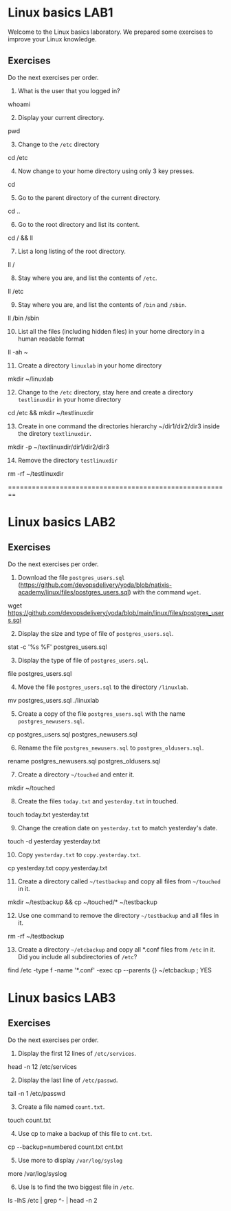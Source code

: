 # Linux basics LAB1 #

Welcome to the Linux basics laboratory. We prepared some exercises to improve your Linux knowledge.

## Exercises

Do the next exercises per order.

1. What is the user that you logged in?

whoami

2. Display your current directory.

pwd

3. Change to the `/etc` directory

cd /etc

4. Now change to your home directory using only 3 key presses.

cd

5. Go to the parent directory of the current directory.

cd ..

6. Go to the root directory and list its content.

cd / && ll

7. List a long listing of the root directory.

ll /

8. Stay where you are, and list the contents of `/etc`.

ll /etc

9. Stay where you are, and list the contents of `/bin` and `/sbin`.

ll /bin /sbin

10. List all the files (including hidden files) in your home directory in a human readable format

ll -ah ~

11. Create a directory `linuxlab` in your home directory

mkdir ~/linuxlab

12. Change to the `/etc` directory, stay here and create a directory `testlinuxdir` in your home directory

cd /etc && mkdir ~/testlinuxdir

13. Create in one command the directories hierarchy ~/dir1/dir2/dir3 inside the diretory `textlinuxdir`. 

mkdir -p ~/textlinuxdir/dir1/dir2/dir3

14. Remove the directory `testlinuxdir`

rm -rf ~/testlinuxdir

========================================================




# Linux basics LAB2


## Exercises

Do the next exercises per order.

1. Download the file `postgres_users.sql` (https://github.com/devopsdelivery/yoda/blob/natixis-academy/linux/files/postgres_users.sql) with the command `wget`.

wget https://github.com/devopsdelivery/yoda/blob/main/linux/files/postgres_users.sql

2. Display the size and type of file of `postgres_users.sql`. 

stat -c '%s %F' postgres_users.sql

3. Display the type of file of `postgres_users.sql`.

file postgres_users.sql

4. Move the file `postgres_users.sql` to the directory `/linuxlab`.  

mv postgres_users.sql ./linuxlab

5. Create a copy of the file `postgres_users.sql` with the name `postgres_newusers.sql`.

cp postgres_users.sql postgres_newusers.sql

6. Rename the file `postgres_newusers.sql` to `postgres_oldusers.sql`.

rename postgres_newusers.sql postgres_oldusers.sql

7. Create a directory `~/touched` and enter it.

mkdir ~/touched

8. Create the files `today.txt` and `yesterday.txt` in touched.

touch today.txt yesterday.txt

9. Change the creation date on `yesterday.txt` to match yesterday's date.

touch -d yesterday yesterday.txt
 
10. Copy `yesterday.txt` to `copy.yesterday.txt`.

cp yesterday.txt copy.yesterday.txt

11. Create a directory called `~/testbackup` and copy all files from `~/touched` in it.

mkdir ~/testbackup && cp ~/touched/* ~/testbackup

12. Use one command to remove the directory `~/testbackup` and all files in it.

rm -rf ~/testbackup

13. Create a directory `~/etcbackup` and copy all *.conf files from `/etc` in it. Did you include all subdirectories of `/etc`?

find /etc -type f -name '*.conf' -exec cp --parents {} ~/etcbackup \;
YES




# Linux basics LAB3

## Exercises

Do the next exercises per order.

1. Display the first 12 lines of `/etc/services`.

head -n 12 /etc/services

2. Display the last line of `/etc/passwd`.

tail -n 1 /etc/passwd

3. Create a file named `count.txt`.

touch count.txt

4. Use cp to make a backup of this file to `cnt.txt`. 

cp --backup=numbered count.txt cnt.txt

5. Use more to display `/var/log/syslog`

more /var/log/syslog

6. Use ls to find the two biggest file in `/etc`.

ls -lhS /etc | grep ^- | head -n 2



